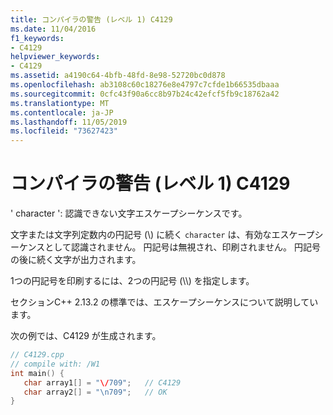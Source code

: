 ```yaml
---
title: コンパイラの警告 (レベル 1) C4129
ms.date: 11/04/2016
f1_keywords:
- C4129
helpviewer_keywords:
- C4129
ms.assetid: a4190c64-4bfb-48fd-8e98-52720bc0d878
ms.openlocfilehash: ab3108c60c18276e8e4797c7cfde1b66535dbaaa
ms.sourcegitcommit: 0cfc43f90a6cc8b97b24c42efcf5fb9c18762a42
ms.translationtype: MT
ms.contentlocale: ja-JP
ms.lasthandoff: 11/05/2019
ms.locfileid: "73627423"
---
```

# <a name="compiler-warning-level-1-c4129"></a>コンパイラの警告 (レベル 1) C4129

' character ': 認識できない文字エスケープシーケンスです。

文字または文字列定数内の円記号 (\\) に続く `character` は、有効なエスケープシーケンスとして認識されません。 円記号は無視され、印刷されません。 円記号の後に続く文字が出力されます。

1つの円記号を印刷するには、2つの円記号 (\\\\) を指定します。

セクションC++ 2.13.2 の標準では、エスケープシーケンスについて説明しています。

次の例では、C4129 が生成されます。

```cpp
// C4129.cpp
// compile with: /W1
int main() {
   char array1[] = "\/709";   // C4129
   char array2[] = "\n709";   // OK
}
```